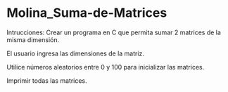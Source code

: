 # Molina_Suma-de-Matrices

Intrucciones: 
Crear un programa en C que permita sumar 2 matrices de la misma dimensión.

El usuario ingresa las dimensiones de la matriz.

Utilice números aleatorios entre 0 y 100 para inicializar las matrices.

Imprimir todas las matrices.
